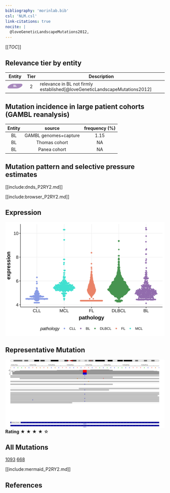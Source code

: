 ```yaml
---
bibliography: 'morinlab.bib'
csl: 'NLM.csl'
link-citations: true
nocite: |
  @loveGeneticLandscapeMutations2012, 
---
```

[[_TOC_]]


## Relevance tier by entity

|Entity|Tier|Description                           |
|:------:|:----:|--------------------------------------|
|![BL](images/icons/BL_tier2.png)    |2   |relevance in BL not firmly established[@loveGeneticLandscapeMutations2012]|

## Mutation incidence in large patient cohorts (GAMBL reanalysis)

|Entity|source               |frequency (%)|
|:------:|:---------------------:|:-------------:|
|BL    |GAMBL genomes+capture|1.15         |
|BL    |Thomas cohort        |  NA         |
|BL    |Panea cohort         |  NA         |

## Mutation pattern and selective pressure estimates

[[include:dnds_P2RY2.md]]




[[include:browser_P2RY2.md]]

## Expression
![](images/gene_expression/P2RY2_by_pathology.svg)
<!-- ORIGIN: loveGeneticLandscapeMutations2012 -->
<!-- BL: loveGeneticLandscapeMutations2012 -->

## Representative Mutation

![](primary/Love_P2RY2.svg)
**Rating**
&starf; &starf; &starf; &starf; &star;

## All Mutations

[1093](https://www.bcgsc.ca/downloads/morinlab/GAMBL/Love/1093_reports.html)
[668](https://www.bcgsc.ca/downloads/morinlab/GAMBL/Love/668_reports.html)

[[include:mermaid_P2RY2.md]]

## References

